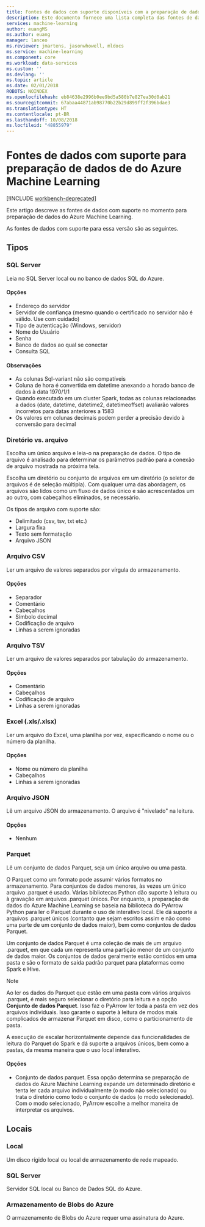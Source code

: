 ```yaml
---
title: Fontes de dados com suporte disponíveis com a preparação de dados do Azure Machine Learning | Microsoft Docs
description: Este documento fornece uma lista completa das fontes de dados com suporte disponíveis para a preparação de dados do Azure Machine Learning.
services: machine-learning
author: euangMS
ms.author: euang
manager: lanceo
ms.reviewer: jmartens, jasonwhowell, mldocs
ms.service: machine-learning
ms.component: core
ms.workload: data-services
ms.custom: ''
ms.devlang: ''
ms.topic: article
ms.date: 02/01/2018
ROBOTS: NOINDEX
ms.openlocfilehash: eb84638e2996b0ee9bd5a580b7e827ea30d0ab21
ms.sourcegitcommit: 67abaa44871ab98770b22b29d899ff2f396bdae3
ms.translationtype: HT
ms.contentlocale: pt-BR
ms.lasthandoff: 10/08/2018
ms.locfileid: "48855979"
---
```

# <a name="supported-data-sources-for-azure-machine-learning-data-preparation"></a>Fontes de dados com suporte para preparação de dados de do Azure Machine Learning 

[!INCLUDE [workbench-deprecated](../../../includes/aml-deprecating-preview-2017.md)] 

Este artigo descreve as fontes de dados com suporte no momento para preparação de dados do Azure Machine Learning.

As fontes de dados com suporte para essa versão são as seguintes.

## <a name="types"></a>Tipos 

### <a name="sql-server"></a>SQL Server
Leia no SQL Server local ou no banco de dados SQL do Azure.

#### <a name="options"></a>Opções
- Endereço do servidor
- Servidor de confiança (mesmo quando o certificado no servidor não é válido. Use com cuidado)
- Tipo de autenticação (Windows, servidor)
- Nome do Usuário
- Senha
- Banco de dados ao qual se conectar
- Consulta SQL

#### <a name="notes"></a>Observações
- As colunas Sql-variant não são compatíveis
- Coluna de hora é convertida em datetime anexando a horado banco de dados à data 1970/1/1
- Quando executado em um cluster Spark, todas as colunas relacionadas a dados (date, datetime, datetime2, datetimeoffset) avaliarão valores incorretos para datas anteriores a 1583
- Os valores em colunas decimais podem perder a precisão devido à conversão para decimal

### <a name="directory-vs-file"></a>Diretório vs. arquivo
Escolha um único arquivo e leia-o na preparação de dados. O tipo de arquivo é analisado para determinar os parâmetros padrão para a conexão de arquivo mostrada na próxima tela.

Escolha um diretório ou conjunto de arquivos em um diretório (o seletor de arquivos é de seleção múltipla). Com qualquer uma das abordagem, os arquivos são lidos como um fluxo de dados único e são acrescentados um ao outro, com cabeçalhos eliminados, se necessário.

Os tipos de arquivo com suporte são:
- Delimitado (csv, tsv, txt etc.)
- Largura fixa
- Texto sem formatação
- Arquivo JSON

### <a name="csv-file"></a>Arquivo CSV
Ler um arquivo de valores separados por vírgula do armazenamento.

#### <a name="options"></a>Opções
- Separador
- Comentário
- Cabeçalhos
- Símbolo decimal
- Codificação de arquivo
- Linhas a serem ignoradas

### <a name="tsv-file"></a>Arquivo TSV
Ler um arquivo de valores separados por tabulação do armazenamento.

#### <a name="options"></a>Opções
- Comentário
- Cabeçalhos
- Codificação de arquivo
- Linhas a serem ignoradas

### <a name="excel-xlsxlsx"></a>Excel (.xls/.xlsx)
Ler um arquivo do Excel, uma planilha por vez, especificando o nome ou o número da planilha.

#### <a name="options"></a>Opções
- Nome ou número da planilha
- Cabeçalhos
- Linhas a serem ignoradas

### <a name="json-file"></a>Arquivo JSON
Lê um arquivo JSON do armazenamento. O arquivo é "nivelado" na leitura.

#### <a name="options"></a>Opções
- Nenhum

### <a name="parquet"></a>Parquet
Lê um conjunto de dados Parquet, seja um único arquivo ou uma pasta.

O Parquet como um formato pode assumir vários formatos no armazenamento. Para conjuntos de dados menores, às vezes um único arquivo .parquet é usado. Várias bibliotecas Python dão suporte à leitura ou à gravação em arquivos .parquet únicos. Por enquanto, a preparação de dados do Azure Machine Learning se baseia na biblioteca do PyArrow Python para ler o Parquet durante o uso de interativo local. Ele dá suporte a arquivos .parquet únicos (contanto que sejam escritos assim e não como uma parte de um conjunto de dados maior), bem como conjuntos de dados Parquet.

Um conjunto de dados Parquet é uma coleção de mais de um arquivo .parquet, em que cada um representa uma partição menor de um conjunto de dados maior. Os conjuntos de dados geralmente estão contidos em uma pasta e são o formato de saída padrão parquet para plataformas como Spark e Hive.

>[!NOTE]
>Ao ler os dados do Parquet que estão em uma pasta com vários arquivos .parquet, é mais seguro selecionar o diretório para leitura e a opção **Conjunto de dados Parquet**. Isso faz o PyArrow ler toda a pasta em vez dos arquivos individuais. Isso garante o suporte à leitura de modos mais complicados de armazenar Parquet em disco, como o particionamento de pasta.

A execução de escalar horizontalmente depende das funcionalidades de leitura do Parquet do Spark e dá suporte a arquivos únicos, bem como a pastas, da mesma maneira que o uso local interativo.

#### <a name="options"></a>Opções
- Conjunto de dados parquet. Essa opção determina se preparação de dados do Azure Machine Learning expande um determinado diretório e tenta ler cada arquivo individualmente (o modo não selecionado) ou trata o diretório como todo o conjunto de dados (o modo selecionado). Com o modo selecionado, PyArrow escolhe a melhor maneira de interpretar os arquivos.


## <a name="locations"></a>Locais
### <a name="local"></a>Local
Um disco rígido local ou local de armazenamento de rede mapeado.

### <a name="sql-server"></a>SQL Server
Servidor SQL local ou Banco de Dados SQL do Azure.

### <a name="azure-blob-storage"></a>Armazenamento de Blobs do Azure
O armazenamento de Blobs do Azure requer uma assinatura do Azure.

